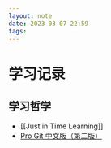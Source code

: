 ```yaml
---
layout: note
date: 2023-03-07 22:59
tags:
---
```


# 学习记录

## 学习哲学

- [[Just in Time Learning]]
- [Pro Git 中文版（第二版）](https://www.progit.cn/#_git_branching)
